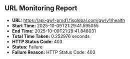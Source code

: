 ## URL Monitoring Report

- **URL:** https://api-gw1-prod1.fisglobal.com/gw/v1/health
- **Start Time:** 2025-10-09T21:29:41.595055
- **End Time:** 2025-10-09T21:29:41.848031
- **Total Time Taken:** 0.252976 seconds
- **HTTP Status Code:** 403
- **Status:** Failure
- **Failure Reason:** HTTP Status Code: 403
